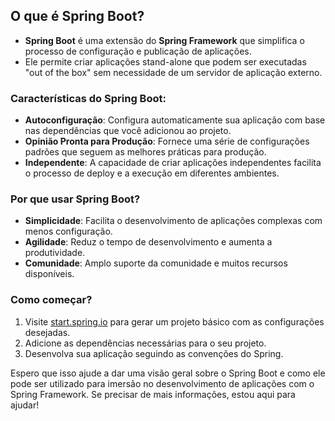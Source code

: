 ## O que é Spring Boot?
- **Spring Boot** é uma extensão do **Spring Framework** que simplifica o processo de configuração e publicação de aplicações.
- Ele permite criar aplicações stand-alone que podem ser executadas "out of the box" sem necessidade de um servidor de aplicação externo.

### Características do Spring Boot:
- **Autoconfiguração**: Configura automaticamente sua aplicação com base nas dependências que você adicionou ao projeto.
- **Opinião Pronta para Produção**: Fornece uma série de configurações padrões que seguem as melhores práticas para produção.
- **Independente**: A capacidade de criar aplicações independentes facilita o processo de deploy e a execução em diferentes ambientes.

### Por que usar Spring Boot?
- **Simplicidade**: Facilita o desenvolvimento de aplicações complexas com menos configuração.
- **Agilidade**: Reduz o tempo de desenvolvimento e aumenta a produtividade.
- **Comunidade**: Amplo suporte da comunidade e muitos recursos disponíveis.

### Como começar?
1. Visite [start.spring.io](https://start.spring.io/) para gerar um projeto básico com as configurações desejadas.
2. Adicione as dependências necessárias para o seu projeto.
3. Desenvolva sua aplicação seguindo as convenções do Spring.

Espero que isso ajude a dar uma visão geral sobre o Spring Boot e como ele pode ser utilizado para imersão no desenvolvimento de aplicações com o Spring Framework. Se precisar de mais informações, estou aqui para ajudar!